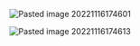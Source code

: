 
![Pasted image 20221116174601](https://wings-liberty.oss-cn-beijing.aliyuncs.com/note/Pasted%20image%2020221116174601.png)

![Pasted image 20221116174613](https://wings-liberty.oss-cn-beijing.aliyuncs.com/note/Pasted%20image%2020221116174613.png)